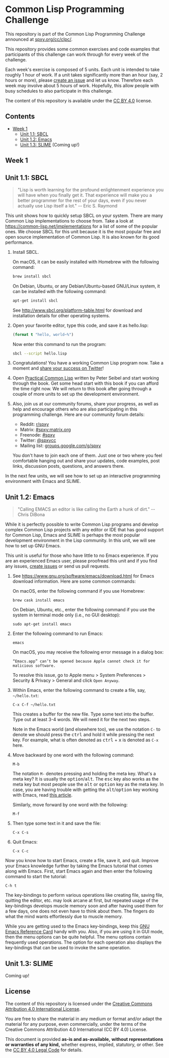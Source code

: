 Common Lisp Programming Challenge
=================================

This repository is part of the Common Lisp Programming Challenge
announced at [spxy.org/cc/clpc/](https://spxy.org/cc/clpc/).

This repository provides some common exercises and code examples that
participants of this challenge can work through for every week of the
challenge.

Each week's exercise is composed of 5 units. Each unit is intended
to take roughly 1 hour of work. If a unit takes significantly more
than an hour (say, 2 hours or more), please [create an issue][ISSUES]
and let us know. Therefore each week may involve about 5 hours of work.
Hopefully, this allow people with busy schedules to also participate in this
challenge.

The content of this repository is available under the [CC BY 4.0][CCBY]
license.


Contents
--------

* [Week 1](#week-1)
  * [Unit 1.1: SBCL](#unit-1.1-sbcl)
  * [Unit 1.2: Emacs](#unit-1.2-emacs)
  * [Unit 1.3: SLIME](#unit-1.3-slime) (Coming up!)


Week 1
------

## Unit 1.1: SBCL

> "Lisp is worth learning for the profound enlightenment experience you
> will have when you finally get it. That experience will make you a
> better programmer for the rest of your days, even if you never
> actually use Lisp itself a lot." -- Eric S. Raymond

This unit shows how to quickly setup SBCL on your system. There are
many Common Lisp implementations to choose from. Take a look at
https://common-lisp.net/implementations for a list of some of the
popular ones. We choose SBCL for this unit because it is the most
popular free and open source implementation of Common Lisp. It is also
known for its good performance.

 1. Install SBCL.

    On macOS, it can be easily installed with Homebrew with the
    following command:

    ```sh
    brew install sbcl
    ```

    On Debian, Ubuntu, or any Debian/Ubuntu-based GNU/Linux system, it
    can be installed with the following command:

    ```sh
    apt-get install sbcl
    ```

    See http://www.sbcl.org/platform-table.html for download and
    installation details for other operating systems.

 2. Open your favorite editor, type this code, and save it as hello.lisp:

    ```lisp
    (format t "hello, world~%")
    ```

    Now enter this command to run the program:

    ```sh
    sbcl --script hello.lisp
    ```

 3. Congratulations! You have a working Common Lisp program now. Take a
    moment and [share your success on Twitter](https://twitter.com/compose/tweet?text=I+just+began+my+%23CommonLispProgrammingChallenge+with+a+%22hello%2C+world%22+program%3A%0A%0A(format+t+%22hello%2C+world~%25%22)%0A%0AJoin+this+challenge+with+%40spxycc+and+me.+Let+us+spread+the+joy+of+learning+this+beautiful+programming+language.+See+https%3A%2F%2Fspxy.org%2Fcc%2Fclcc%2F+and+learn+how.)!

 4. Open [Practical Common Lisp](http://www.gigamonkeys.com/book/)
    written by Peter Seibel and start working through the book. Get some
    head start with this book if you can afford the time right now. We
    will return to this book after going through a couple of more
    units to set up the development environment.

 5. Also, join us at our community forums, share your progress, as well
    as help and encourage others who are also participating in this
    programming challenge. Here are our community forum details:

      - Reddit: [r/spxy](https://www.reddit.com/r/spxy/)
      - Matrix: [#spxy:matrix.org](https://matrix.to/#/#spxy:matrix.org)
      - Freenode: [#spxy](https://webchat.freenode.net/#spxy)
      - Twitter: [@spxycc](https://twitter.com/spxycc)
      - Mailing list: [groups.google.com/g/spxy](https://groups.google.com/g/spxy)

    You don't have to join each one of them. Just one or two where you
    feel comfortable hanging out and share your updates, code examples,
    post links, discussion posts, questions, and answers there.

In the next few units, we will see how to set up an interactive
programming environment with Emacs and SLIME.


## Unit 1.2: Emacs

> "Calling EMACS an editor is like calling the Earth a hunk of dirt." --
> Chris DiBona

While it is perfectly possible to write Common Lisp programs and develop
complex Common Lisp projects with any editor or IDE that has good
support for Common Lisp, Emacs and SLIME is perhaps the most popular
development environment in the Lisp community. In this unit, we will
see how to set up GNU Emacs.

This unit is useful for those who have little to no Emacs experience.
If you are an experienced Emacs user, please proofread this unit and
if you find any issues, [create issues][ISSUES] or send us pull
requests.

 1. See https://www.gnu.org/software/emacs/download.html for Emacs
    download information. Here are some common commands:

    On macOS, enter the following command if you use Homebrew:

    ```
    brew cask install emacs
    ```

    On Debian, Ubuntu, etc., enter the following command if you use the
    system in terminal mode only (i.e., no GUI desktop):

    ```
    sudo apt-get install emacs
    ```

 2. Enter the following command to run Emacs:

    ```
    emacs
    ```

    On macOS, you may receive the following error message in a dialog
    box:

    ```
    “Emacs.app” can’t be opened because Apple cannot check it for
    malicious software.
    ```

    To resolve this issue, go to Apple menu > System Preferences >
    Security & Privacy > General and click `Open Anyway`.

 3. Within Emacs, enter the following command to create a file, say,
    `~/hello.txt`:

    ```
    C-x C-f ~/hello.txt
    ```

    This creates a buffer for the new file. Type some text into the
    buffer. Type out at least 3-4 words. We will need it for the next
    two steps.

    Note in the Emacs world (and elsewhere too), we use the notation
    `C-` to denote we should press the <kbd>ctrl</kbd> and hold it while
    pressing the next key. For example, what is often denoted as
    <kbd>ctrl</kbd> + <kbd>x</kbd> is denoted as `C-x` here.

 4. Move backward by one word with the following command:

    ```
    M-b
    ```

    The notation `M-` denotes pressing and holding the meta key. What's
    a meta key? It is usually the <kbd>option</kbd>/<kbd>alt</kbd>. The
    <kbd>esc</kbd> key also works as the meta key but most people use
    the <kbd>alt</kbd> or <kbd>option</kbd> key as the meta key. In
    case, you are having trouble with getting the
    <kbd>alt</kbd>/<kbd>option</kbd> key working with Emacs, read [this
    article](https://www.emacswiki.org/emacs/MetaKeyProblems).

    Similarly, move forward by one word with the following:

    ```
    M-f
    ```

 4. Then type some text in it and save the file:

    ```
    C-x C-s
    ```

 5. Quit Emacs:

    ```
    C-x C-c
    ```

Now you know how to start Emacs, create a file, save it, and quit.
Improve your Emacs knowledge further by taking the Emacs tutorial that
comes along with Emacs. First, start Emacs again and then enter the
following command to start the tutorial:

```
C-h t
```

The key-bindings to perform various operations like creating file,
saving file, quitting the editor, etc. may look arcane at first, but
repeated usage of the key-bindings develops muscle memory soon and after
having used them for a few days, one does not even have to think about
them. The fingers do what the mind wants effortlessly due to muscle
memory.

While you are getting used to the Emacs key-bindings,
keep this [GNU Emacs Reference
Card](https://www.gnu.org/software/emacs/refcards/pdf/refcard.pdf) handy
with you. Also, if you are using it in GUI mode, then the menu options
can be quite helpful. The menu options contain frequently used
operations. The option for each operation also displays the key-bindings
that can be used to invoke the same operation.


## Unit 1.3: SLIME

Coming up!


License
-------

The content of this repository is licensed under the
[Creative Commons Attribution 4.0 International License][CCBY].

You are free to share the material in any medium or format and/or adapt
the material for any purpose, even commercially, under the terms of the
Creative Commons Attribution 4.0 International (CC BY 4.0) License.

This document is provided **as-is and as-available,**
**without representations or warranties of any kind,** whether
express, implied, statutory, or other. See the
[CC BY 4.0 Legal Code][CCBYLC] for details.

[CCBY]: http://creativecommons.org/licenses/by/4.0/
[CCBYLC]: https://creativecommons.org/licenses/by/4.0/legalcode
[ISSUES]: https://github.com/spxy/clpc/issues

